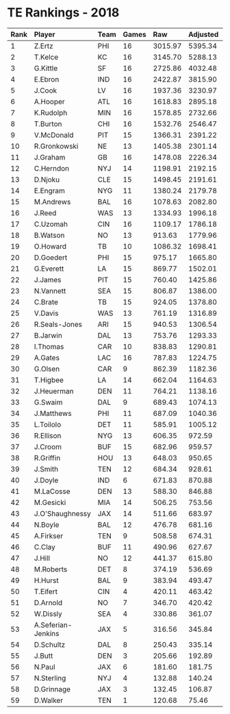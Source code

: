 # TE Rankings - 2018

| Rank | Player             | Team | Games | Raw     | Adjusted | Difficulty | Avg/Game | Typical | Consistency | Trend    |
| :----| :------------------| :----| :-----| :-------| :--------| :----------| :--------| :-------| :-----------| :--------|
| 1    | Z.Ertz             | PHI  | 16    | 3015.97 | 5395.34  | 1.003      | 337.21   | 354.09  | 9/0/7       | +147.9%  |
| 2    | T.Kelce            | KC   | 16    | 3145.70 | 5288.13  | 1.005      | 330.51   | 331.21  | 8/1/7       | +125.9%  |
| 3    | G.Kittle           | SF   | 16    | 2725.86 | 4032.48  | 1.010      | 252.03   | 260.49  | 9/0/7       | +102.7%  |
| 4    | E.Ebron            | IND  | 16    | 2422.87 | 3815.90  | 1.010      | 238.49   | 256.30  | 9/1/6       | +151.9%  |
| 5    | J.Cook             | LV   | 16    | 1937.36 | 3230.97  | 1.007      | 201.94   | 181.25  | 8/1/7       | +254.5%  |
| 6    | A.Hooper           | ATL  | 16    | 1618.83 | 2895.18  | 1.014      | 180.95   | 209.92  | 10/1/5      | +169.1%  |
| 7    | K.Rudolph          | MIN  | 16    | 1578.85 | 2732.66  | 0.995      | 170.79   | 158.26  | 10/0/6      | +156.3%  |
| 8    | T.Burton           | CHI  | 16    | 1532.76 | 2546.47  | 1.003      | 159.15   | 141.51  | 6/1/9       | +144.8%  |
| 9    | V.McDonald         | PIT  | 15    | 1366.31 | 2391.22  | 1.008      | 159.41   | 178.26  | 10/0/5      | +97.4%   |
| 10   | R.Gronkowski       | NE   | 13    | 1405.38 | 2301.14  | 1.009      | 177.01   | 154.01  | 6/0/7       | +229.9%  |
| 11   | J.Graham           | GB   | 16    | 1478.08 | 2226.34  | 1.001      | 139.15   | 149.87  | 9/1/6       | +230.5%  |
| 12   | C.Herndon          | NYJ  | 14    | 1198.91 | 2192.15  | 0.997      | 156.58   | 151.04  | 7/1/6       | +187.0%  |
| 13   | D.Njoku            | CLE  | 15    | 1498.45 | 2191.61  | 1.005      | 146.11   | 145.76  | 8/0/7       | +130.3%  |
| 14   | E.Engram           | NYG  | 11    | 1380.24 | 2179.78  | 1.003      | 198.16   | 195.72  | 6/0/5       | +182.5%  |
| 15   | M.Andrews          | BAL  | 16    | 1078.63 | 2082.80  | 1.009      | 130.17   | 136.93  | 9/1/6       | +131.4%  |
| 16   | J.Reed             | WAS  | 13    | 1334.93 | 1996.18  | 1.005      | 153.55   | 145.58  | 5/1/7       | INACTIVE |
| 17   | C.Uzomah           | CIN  | 16    | 1109.17 | 1786.18  | 1.023      | 111.64   | 119.67  | 8/0/8       | +186.5%  |
| 18   | B.Watson           | NO   | 13    | 913.63  | 1779.96  | 1.010      | 136.92   | 113.27  | 8/1/4       | +226.4%  |
| 19   | O.Howard           | TB   | 10    | 1086.32 | 1698.41  | 1.027      | 169.84   | 156.51  | 3/0/7       | INACTIVE |
| 20   | D.Goedert          | PHI  | 15    | 975.17  | 1665.80  | 1.002      | 111.05   | 114.96  | 10/1/4      | +424.0%  |
| 21   | G.Everett          | LA   | 15    | 869.77  | 1502.01  | 1.007      | 100.13   | 96.66   | 8/0/7       | +366.3%  |
| 22   | J.James            | PIT  | 15    | 760.40  | 1425.86  | 1.009      | 95.06    | 88.78   | 8/0/7       | +324.4%  |
| 23   | N.Vannett          | SEA  | 15    | 806.87  | 1386.00  | 1.002      | 92.40    | 87.24   | 8/1/6       | +256.6%  |
| 24   | C.Brate            | TB   | 15    | 924.05  | 1378.80  | 1.021      | 91.92    | 92.92   | 8/0/7       | +209.7%  |
| 25   | V.Davis            | WAS  | 13    | 761.19  | 1316.89  | 1.015      | 101.30   | 95.75   | 7/1/5       | +398.7%  |
| 26   | R.Seals-Jones      | ARI  | 15    | 940.53  | 1306.54  | 1.014      | 87.10    | 92.33   | 8/0/7       | +252.6%  |
| 27   | B.Jarwin           | DAL  | 13    | 753.76  | 1293.33  | 0.997      | 99.49    | 40.64   | 5/1/7       | +1019.6% |
| 28   | I.Thomas           | CAR  | 10    | 838.83  | 1290.81  | 1.016      | 129.08   | 128.90  | 5/1/4       | +198.8%  |
| 29   | A.Gates            | LAC  | 16    | 787.83  | 1224.75  | 1.023      | 76.55    | 80.05   | 11/0/5      | +531.2%  |
| 30   | G.Olsen            | CAR  | 9     | 862.39  | 1182.36  | 1.017      | 131.37   | 125.00  | 4/0/5       | INACTIVE |
| 31   | T.Higbee           | LA   | 14    | 662.04  | 1164.63  | 1.010      | 83.19    | 67.69   | 6/1/7       | +276.8%  |
| 32   | J.Heuerman         | DEN  | 11    | 764.21  | 1138.16  | 1.016      | 103.47   | 85.61   | 5/1/5       | INACTIVE |
| 33   | G.Swaim            | DAL  | 9     | 689.43  | 1074.13  | 1.005      | 119.35   | 105.01  | 3/2/4       | INACTIVE |
| 34   | J.Matthews         | PHI  | 11    | 687.09  | 1040.36  | 1.007      | 94.58    | 77.45   | 5/2/4       | +298.8%  |
| 35   | L.Toilolo          | DET  | 11    | 585.91  | 1005.12  | 1.012      | 91.37    | 104.41  | 8/0/3       | +357.8%  |
| 36   | R.Ellison          | NYG  | 13    | 606.35  | 972.59   | 0.994      | 74.81    | 62.14   | 7/1/5       | +296.8%  |
| 37   | J.Croom            | BUF  | 15    | 682.96  | 959.57   | 1.004      | 63.97    | 63.26   | 7/2/6       | +344.2%  |
| 38   | R.Griffin          | HOU  | 13    | 648.03  | 950.65   | 1.006      | 73.13    | 63.44   | 9/0/4       | +324.4%  |
| 39   | J.Smith            | TEN  | 12    | 684.34  | 928.61   | 1.002      | 77.38    | 101.66  | 8/0/4       | INACTIVE |
| 40   | J.Doyle            | IND  | 6     | 671.83  | 870.88   | 1.017      | 145.15   | 128.43  | 3/0/3       | INACTIVE |
| 41   | M.LaCosse          | DEN  | 13    | 588.30  | 846.88   | 1.001      | 65.14    | 57.42   | 8/0/5       | +387.8%  |
| 42   | M.Gesicki          | MIA  | 14    | 506.25  | 753.56   | 1.003      | 53.83    | 58.75   | 8/1/5       | +261.0%  |
| 43   | J.O'Shaughnessy    | JAX  | 14    | 511.66  | 683.97   | 1.009      | 48.85    | 42.48   | 7/0/7       | +375.2%  |
| 44   | N.Boyle            | BAL  | 12    | 476.78  | 681.16   | 0.995      | 56.76    | 63.95   | 7/2/3       | +150.5%  |
| 45   | A.Firkser          | TEN  | 9     | 508.58  | 674.31   | 1.007      | 74.92    | 63.65   | 3/1/5       | +273.4%  |
| 46   | C.Clay             | BUF  | 11    | 490.96  | 627.67   | 1.024      | 57.06    | 60.92   | 7/0/4       | +227.1%  |
| 47   | J.Hill             | NO   | 12    | 441.37  | 615.80   | 1.000      | 51.32    | 44.22   | 7/0/5       | +507.1%  |
| 48   | M.Roberts          | DET  | 8     | 374.19  | 536.69   | 0.995      | 67.09    | 51.76   | 5/0/3       | INACTIVE |
| 49   | H.Hurst            | BAL  | 9     | 383.94  | 493.47   | 1.009      | 54.83    | 56.18   | 5/0/4       | +270.6%  |
| 50   | T.Eifert           | CIN  | 4     | 420.11  | 463.42   | 1.005      | 115.85   | 122.08  | 2/0/2       | INACTIVE |
| 51   | D.Arnold           | NO   | 7     | 346.70  | 420.42   | 1.021      | 60.06    | 54.76   | 4/1/2       | +373.9%  |
| 52   | W.Dissly           | SEA  | 4     | 330.86  | 361.07   | 1.007      | 90.27    | 106.70  | 2/0/2       | INACTIVE |
| 53   | A.Seferian-Jenkins | JAX  | 5     | 316.56  | 345.84   | 1.005      | 69.17    | 81.43   | 3/0/2       | INACTIVE |
| 54   | D.Schultz          | DAL  | 8     | 250.43  | 335.14   | 1.003      | 41.89    | 46.09   | 5/0/3       | +218.4%  |
| 55   | J.Butt             | DEN  | 3     | 205.66  | 192.89   | 1.019      | 64.30    | 64.30   | 2/0/1       | INACTIVE |
| 56   | N.Paul             | JAX  | 6     | 181.60  | 181.75   | 1.012      | 30.29    | 18.23   | 3/0/3       | INACTIVE |
| 57   | N.Sterling         | NYJ  | 4     | 132.88  | 140.24   | 1.000      | 35.06    | 49.97   | 3/0/1       | INACTIVE |
| 58   | D.Grinnage         | JAX  | 3     | 132.45  | 106.87   | 1.000      | 35.62    | 35.62   | 2/0/1       | INACTIVE |
| 59   | D.Walker           | TEN  | 1     | 120.68  | 75.46    | 0.993      | 75.46    | 75.46   | 0/1/0       | INACTIVE |

